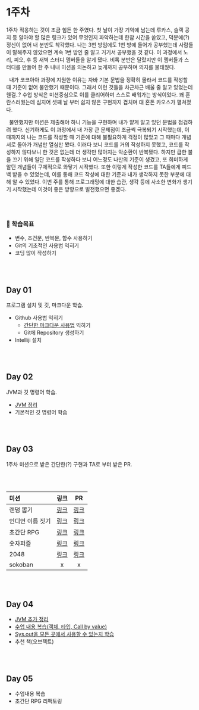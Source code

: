 # 1주차

1주차 적응하는 것이 조금 힘든 한 주였다. 첫 날이 가장 기억에 남는데 루카스, 슬랙 공지 등 알아야 할 많은 링크가 있어 무엇인지 파악하는데 한참 시간을 쏟았고, 덕분에(?) 정신이 없어 내 분반도 착각했다.
나는 3번 방임에도 1번 방에 들어가 공부했는데 사람들이 말해주지 않았으면 계속 1번 방인 줄 알고 거기서 공부했을 것 같다. 이 과정에서 노리, 피오, 후 등 새벽 스터디 멤버들을 알게 됐다. 비록 분반은 달랐지만
이 멤버들과 스터디를 만들어 한 주 내내 미션을 의논하고 늦게까지 공부하며 의지를 불태웠다.

&nbsp; 내가 코코아아 과정에 지원한 이유는 자바 기본 문법을 정확히 몰라서 코드를 작성할 때 기준이 없어 불안했기 때문이다. 그래서 이런 것들을 차근차근 배울 줄 알고 있었는데 웬걸..? 수업 방식은
미션중심으로 이를 클리어하며 스스로 배워가는 방식이었다. 꽤 혼란스러웠는데 심지어 셋째 날 부터 쉽지 않은 구현까지 겹치며 대 혼돈 카오스가 펼쳐졌다.

&nbsp; 불안했지만 미션은 제출해야 하니 기능을 구현하며 내가 얕게 알고 있던 문법을 점검하려 했다. 신기하게도 이 과정에서 내 가장 큰 문제점이 조금씩 극복되기 시작했는데, 이때까지의 나는 코드를 작성할 때
기준에 대해 불필요하게 걱정이 많았고 그 때마다 개념서로 돌아가 개념만 열심만 봤다. 이러다 보니 코드를 거의 작성하지 못했고, 코드를 작성하지 않다보니 한 것은 없는데 더 생각만 많아지는 악순환이 반복됐다. 하지만
급한 불을 끄기 위해 일단 코드를 작성하다 보니 어느정도 나만의 기준이 생겼고, 또 희미하게 알던 개념들이 구체적으로 와닿기 시작했다. 또한 이렇게 작성한 코드를 TA들에게 피드백 받을 수 있었는데, 이를 통해 코드
작성에 대한 기준과 내가 생각하지 못한 부분에 대해 알 수 있었다. 이번 주를 통해 프로그래밍에 대한 습관, 생각 등에 사소한 변화가 생기기 시작했는데 이것이 좋은 방향으로 발전했으면 좋겠다.

<br/><br/>

### 📘 학습목표

- 변수, 조건문, 반복문, 함수 사용하기
- Git의 기초적인 사용법 익히기
- 코딩 많이 작성하기

<br/><br/>

## Day 01

프로그램 설치 및 깃, 마크다운 학습.

- Github 사용법 익히기
    - [간단한 마크다운 사용법](./day_01/markdown_practice.md) 익히기
    - Git에 Repository 생성하기
- Intelliji 설치

<br/><br/>

## Day 02

JVM과 깃 명령어 학습.

- [JVM 정리](./day_02/jvm.md)
- 기본적인 깃 명령어 학습

<br/><br/>

## Day 03

1주차 미션으로 받은 간단한(?) 구현과 TA로 부터 받은 PR.

<br/><br/>

| 미션      |  링크                        | PR   |
| :--------| :---------------------------:|:---:|
| 랜덤 뽑기 | [링크](https://github.com/devjun10/RandomPick)| [링크](https://github.com/devjun10/RandomPick/pull/1) |  
| 인디언 이름 짓기| [링크](https://github.com/devjun10/IndianGame)|[링크](https://github.com/devjun10/IndianGame/pull/1)| 
| 초간단 RPG | [링크](https://github.com/devjun10/Simple-RPG)|[링크]()|
| 숫자퍼즐 | [링크]() |[링크]()|
| 2048 | [링크]() |[링크]()|
| sokoban | x |x|

<br/><br/>

## Day 04

- [JVM 추가 정리](./day_02/jvm.md)
- [수업 내용 복습(객체, 타입, Call by value)](./day_04/readme.md)
- [Sys.out을 모든 곳에서 사용할 수 있는지 학습](https://sangwoo0727.github.io/java/JAVA-sysout/)
- 추천 책(오브젝트)

<br/><br/>

## Day 05

- 수업내용 복습
- 초간단 RPG 리팩토링

<br/><br/>